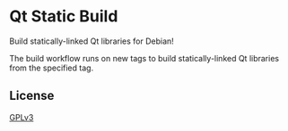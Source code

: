 # Qt Static Build

Build statically-linked Qt libraries for Debian!

The build workflow runs on new tags to build statically-linked Qt libraries from the specified tag.

## License

[GPLv3](LICENSE)
